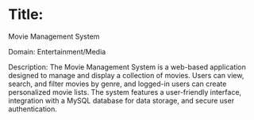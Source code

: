 # Title: 
Movie Management System

Domain: Entertainment/Media

Description:
The Movie Management System is a web-based application designed to manage and display a collection of movies. Users can view, search, and filter movies by genre, and logged-in users can create personalized movie lists. The system features a user-friendly interface, integration with a MySQL database for data storage, and secure user authentication.
